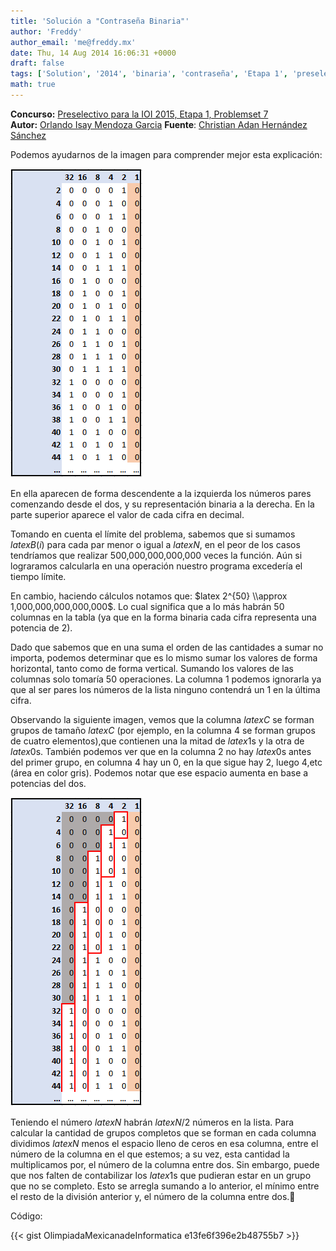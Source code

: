 ```yaml
---
title: 'Solución a "Contraseña Binaria"'
author: 'Freddy'
author_email: 'me@freddy.mx'
date: Thu, 14 Aug 2014 16:06:31 +0000
draft: false
tags: ['Solution', '2014', 'binaria', 'contraseña', 'Etapa 1', 'preselectivo', 'Problemset 7', 'solución', 'Soluciones Preselectivo 2014']
math: true
---
```


**Concurso:** [Preselectivo para la IOI 2015, Etapa 1, Problemset 7](https://omegaup.com/arena/IOI2015E1P7/#problems/contrasena-binaria) **Autor:** [Orlando Isay Mendoza Garcia](mailto:orlandoisay@gmail.com) **Fuente**: [Christian Adan Hernández Sánchez](mailto:chadancito@gmail.com)

Podemos ayudarnos de la imagen para comprender mejor esta explicación:

[![](/images/img1.png "img1")](/images/img1.png)

En ella aparecen de forma descendente a la izquierda los números pares comenzando desde el dos, y su representación binaria a la derecha. En la parte superior aparece el valor de cada cifra en decimal.

Tomando en cuenta el límite del problema, sabemos que si sumamos $latex B(i)$ para cada par menor o igual a $latex N$, en el peor de los casos tendríamos que realizar 500,000,000,000,000 veces la función. Aún si lograramos calcularla en una operación nuestro programa excedería el tiempo límite.

En cambio, haciendo cálculos notamos que: $latex 2^{50} \\approx 1,000,000,000,000,000$. Lo cual significa que a lo más habrán 50 columnas en la tabla (ya que en la forma binaria cada cifra representa una potencia de 2).

Dado que sabemos que en una suma el orden de las cantidades a sumar no importa, podemos determinar que es lo mismo sumar los valores de forma horizontal, tanto como de forma vertical. Sumando los valores de las columnas solo tomaría 50 operaciones. La columna 1 podemos ignorarla ya que al ser pares los números de la lista ninguno contendrá un 1 en la última cifra.

Observando la siguiente imagen, vemos que la columna $latex C$ se forman grupos de tamaño $latex C$ (por ejemplo, en la columna 4 se forman grupos de cuatro elementos),que contienen una la mitad de $latex 1$s y la otra de $latex 0$s. También podemos ver que en la columna 2 no hay $latex 0$s antes del primer grupo, en columna 4 hay un 0, en la que sigue hay 2, luego 4,etc (área en color gris). Podemos notar que ese espacio aumenta en base a potencias del dos.

[![](/images/img2.png "img2")](/images/img2.png)

Teniendo el número $latex N$ habrán $latex N / 2$ números en la lista. Para calcular la cantidad de grupos completos que se forman en cada columna dividimos $latex N$ menos el espacio lleno de ceros en esa columna, entre el número de la columna en el que estemos; a su vez, esta cantidad la multiplicamos por, el número de la columna entre dos. Sin embargo, puede que nos falten de contabilizar los $latex 1$s que pudieran estar en un grupo que no se completo. Esto se arregla sumando a lo anterior, el mínimo entre el resto de la división anterior y, el número de la columna entre dos.

Código:

{{< gist OlimpiadaMexicanadeInformatica e13fe6f396e2b48755b7 >}}